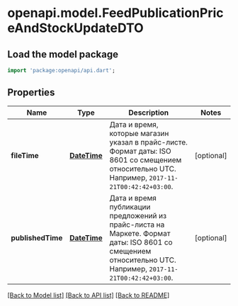 # openapi.model.FeedPublicationPriceAndStockUpdateDTO

## Load the model package
```dart
import 'package:openapi/api.dart';
```

## Properties
Name | Type | Description | Notes
------------ | ------------- | ------------- | -------------
**fileTime** | [**DateTime**](DateTime.md) | Дата и время, которые магазин указал в прайс-листе.  Формат даты: ISO 8601 со смещением относительно UTC. Например, `2017-11-21T00:42:42+03:00`.  | [optional] 
**publishedTime** | [**DateTime**](DateTime.md) | Дата и время публикации предложений из прайс-листа на Маркете.  Формат даты: ISO 8601 со смещением относительно UTC. Например, `2017-11-21T00:42:42+03:00`.  | [optional] 

[[Back to Model list]](../README.md#documentation-for-models) [[Back to API list]](../README.md#documentation-for-api-endpoints) [[Back to README]](../README.md)


